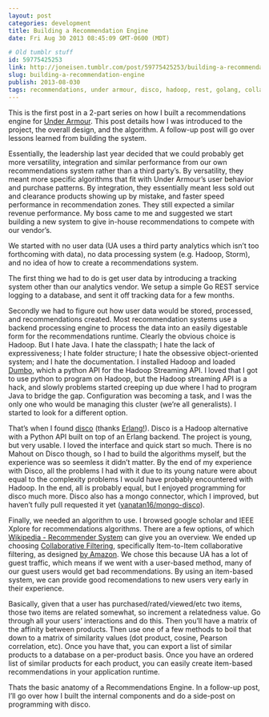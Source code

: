 ```yaml
---
layout: post
categories: development
title: Building a Recommendation Engine
date: Fri Aug 30 2013 08:45:09 GMT-0600 (MDT)

# Old tumblr stuff
id: 59775425253
link: http://joneisen.tumblr.com/post/59775425253/building-a-recommendation-engine
slug: building-a-recommendation-engine
publish: 2013-08-030
tags: recommendations, under armour, disco, hadoop, rest, golang, collaborative filtering, mapreduce
---
```



This is the first post in a 2-part series on how I built a recommendations engine for [Under Armour](http://www.underarmour.com). This post details how I was introduced to the project, the overall design, and the algorithm. A follow-up post will go over lessons learned from building the system.

Essentially, the leadership last year decided that we could probably get more versatility, integration and similar performance from our own recommendations system rather than a third party’s. By versatility, they meant more specific algorithms that fit with Under Armour’s user behavior and purchase patterns. By integration, they essentially meant less sold out and clearance products showing up by mistake, and faster speed performance in recommendation zones. They still expected a similar revenue performance. My boss came to me and suggested we start building a new system to give in-house recommendations to compete with our vendor’s.

We started with no user data (UA uses a third party analytics which isn’t too forthcoming with data), no data processing system (e.g. Hadoop, Storm), and no idea of how to create a recommendations system.

The first thing we had to do is get user data by introducing a tracking system other than our analytics vendor. We setup a simple Go REST service logging to a database, and sent it off tracking data for a few months.

Secondly we had to figure out how user data would be stored, processed, and recommendations created. Most recommendation systems use a backend processing engine to process the data into an easily digestable form for the recommendations runtime. Clearly the obvious choice is Hadoop. But I hate Java. I hate the classpath; I hate the lack of expressiveness; I hate folder structure; I hate the obsessive object-oriented system; and I hate the documentation. I installed Hadoop and loaded [Dumbo](http://klbostee.github.io/dumbo/), which a python API for the Hadoop Streaming API. I loved that I got to use python to program on Hadoop, but the Hadoop streaming API is a hack, and slowly problems started creeping up due where I had to program Java to bridge the gap. Configuration was becoming a task, and I was the only one who would be managing this cluster (we’re all generalists). I started to look for a different option.

That’s when I found [disco](http://discoproject.org) (thanks [Erlang!](http://twitter.com/ErlangInfo)). Disco is a Hadoop alternative with a Python API built on top of an Erlang backend. The project is young, but very usable. I loved the interface and quick start so much. There is no Mahout on Disco though, so I had to build the algorithms myself, but the experience was so seemless it didn’t matter. By the end of my experience with Disco, all the problems I had with it due to its young nature were about equal to the complexity problems I would have probably encountered with Hadoop. In the end, all is probably equal, but I enjoyed programming for disco much more. Disco also has a mongo connector, which I improved, but haven’t fully pull requested it yet
([yanatan16/mongo-disco](http://github.com/yanatan16/mongo-disco)).

Finally, we needed an algorithm to use. I browsed google scholar and IEEE Xplore for recommendations algorithms. There are a few options, of which [Wikipedia - Recommender System](http://en.wikipedia.org/wiki/Recommender_system) can give you an overview. We ended up choosing [Collaborative Filtering](http://en.wikipedia.org/wiki/Collaborative_filtering), specifically Item-to-Item collaborative filtering, as designed [by Amazon](http://www.cs.umd.edu/~samir/498/Amazon-Recommendations.pdf). We chose this because UA has a lot of guest traffic, which means if we went with a user-based method, many of our guest users would get bad recommendations. By using an item-based system, we can provide good recomendations to new users very early in their experience.

Basically, given that a user has purchased/rated/viewed/etc two items, those two items are related somewhat, so increment a relatedness value. Go through all your users’ interactions and do this. Then you’ll have a matrix of the affinity between products. Then use one of a few methods to boil that down to a matrix of similarity values (dot product, cosine, Pearson correlation, etc). Once you have that, you can export a list of similar products to a database on a per-product basis. Once you have an ordered list of similar products for each product, you can easily create item-based recommendations in your application runtime.

Thats the basic anatomy of a Recommendations Engine. In a follow-up post, I’ll go over how I built the internal components and do a side-post on programming with disco.

